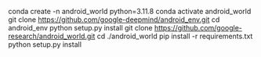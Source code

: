 conda create -n android_world python=3.11.8
conda activate android_world
git clone https://github.com/google-deepmind/android_env.git
cd android_env
python setup.py install
git clone https://github.com/google-research/android_world.git
cd ./android_world
pip install -r requirements.txt
python setup.py install